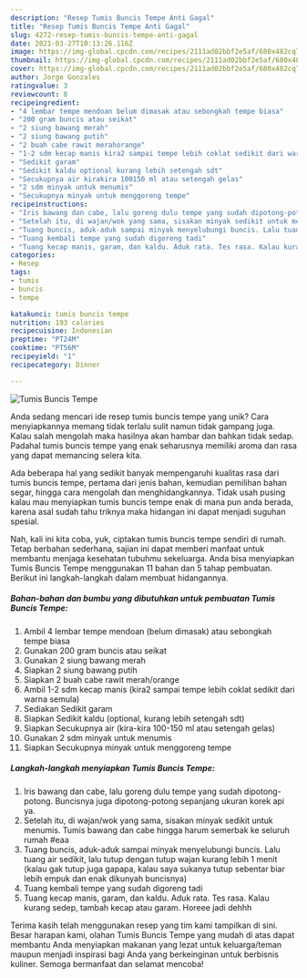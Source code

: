 ```yaml
---
description: "Resep Tumis Buncis Tempe Anti Gagal"
title: "Resep Tumis Buncis Tempe Anti Gagal"
slug: 4272-resep-tumis-buncis-tempe-anti-gagal
date: 2021-03-27T10:13:26.116Z
image: https://img-global.cpcdn.com/recipes/2111ad02bbf2e5af/680x482cq70/tumis-buncis-tempe-foto-resep-utama.jpg
thumbnail: https://img-global.cpcdn.com/recipes/2111ad02bbf2e5af/680x482cq70/tumis-buncis-tempe-foto-resep-utama.jpg
cover: https://img-global.cpcdn.com/recipes/2111ad02bbf2e5af/680x482cq70/tumis-buncis-tempe-foto-resep-utama.jpg
author: Jorge Gonzales
ratingvalue: 3
reviewcount: 8
recipeingredient:
- "4 lembar tempe mendoan belum dimasak atau sebongkah tempe biasa"
- "200 gram buncis atau seikat"
- "2 siung bawang merah"
- "2 siung bawang putih"
- "2 buah cabe rawit merahorange"
- "1-2 sdm kecap manis kira2 sampai tempe lebih coklat sedikit dari warna semula"
- "Sedikit garam"
- "Sedikit kaldu optional kurang lebih setengah sdt"
- "Secukupnya air kirakira 100150 ml atau setengah gelas"
- "2 sdm minyak untuk menumis"
- "Secukupnya minyak untuk menggoreng tempe"
recipeinstructions:
- "Iris bawang dan cabe, lalu goreng dulu tempe yang sudah dipotong-potong. Buncisnya juga dipotong-potong sepanjang ukuran korek api ya."
- "Setelah itu, di wajan/wok yang sama, sisakan minyak sedikit untuk menumis. Tumis bawang dan cabe hingga harum semerbak ke seluruh rumah #eaa"
- "Tuang buncis, aduk-aduk sampai minyak menyelubungi buncis. Lalu tuang air sedikit, lalu tutup dengan tutup wajan kurang lebih 1 menit (kalau gak tutup juga gapapa, kalau saya sukanya tutup sebentar biar lebih empuk dan enak dikunyah buncisnya)"
- "Tuang kembali tempe yang sudah digoreng tadi"
- "Tuang kecap manis, garam, dan kaldu. Aduk rata. Tes rasa. Kalau kurang sedep, tambah kecap atau garam. Horeee jadi dehhh"
categories:
- Resep
tags:
- tumis
- buncis
- tempe

katakunci: tumis buncis tempe 
nutrition: 193 calories
recipecuisine: Indonesian
preptime: "PT24M"
cooktime: "PT56M"
recipeyield: "1"
recipecategory: Dinner

---
```



![Tumis Buncis Tempe](https://img-global.cpcdn.com/recipes/2111ad02bbf2e5af/680x482cq70/tumis-buncis-tempe-foto-resep-utama.jpg)

Anda sedang mencari ide resep tumis buncis tempe yang unik? Cara menyiapkannya memang tidak terlalu sulit namun tidak gampang juga. Kalau salah mengolah maka hasilnya akan hambar dan bahkan tidak sedap. Padahal tumis buncis tempe yang enak seharusnya memiliki aroma dan rasa yang dapat memancing selera kita.

Ada beberapa hal yang sedikit banyak mempengaruhi kualitas rasa dari tumis buncis tempe, pertama dari jenis bahan, kemudian pemilihan bahan segar, hingga cara mengolah dan menghidangkannya. Tidak usah pusing kalau mau menyiapkan tumis buncis tempe enak di mana pun anda berada, karena asal sudah tahu triknya maka hidangan ini dapat menjadi suguhan spesial.




Nah, kali ini kita coba, yuk, ciptakan tumis buncis tempe sendiri di rumah. Tetap berbahan sederhana, sajian ini dapat memberi manfaat untuk membantu menjaga kesehatan tubuhmu sekeluarga. Anda bisa menyiapkan Tumis Buncis Tempe menggunakan 11 bahan dan 5 tahap pembuatan. Berikut ini langkah-langkah dalam membuat hidangannya.

<!--inarticleads1-->

##### Bahan-bahan dan bumbu yang dibutuhkan untuk pembuatan Tumis Buncis Tempe:

1. Ambil 4 lembar tempe mendoan (belum dimasak) atau sebongkah tempe biasa
1. Gunakan 200 gram buncis atau seikat
1. Gunakan 2 siung bawang merah
1. Siapkan 2 siung bawang putih
1. Siapkan 2 buah cabe rawit merah/orange
1. Ambil 1-2 sdm kecap manis (kira2 sampai tempe lebih coklat sedikit dari warna semula)
1. Sediakan Sedikit garam
1. Siapkan Sedikit kaldu (optional, kurang lebih setengah sdt)
1. Siapkan Secukupnya air (kira-kira 100-150 ml atau setengah gelas)
1. Gunakan 2 sdm minyak untuk menumis
1. Siapkan Secukupnya minyak untuk menggoreng tempe




<!--inarticleads2-->

##### Langkah-langkah menyiapkan Tumis Buncis Tempe:

1. Iris bawang dan cabe, lalu goreng dulu tempe yang sudah dipotong-potong. Buncisnya juga dipotong-potong sepanjang ukuran korek api ya.
1. Setelah itu, di wajan/wok yang sama, sisakan minyak sedikit untuk menumis. Tumis bawang dan cabe hingga harum semerbak ke seluruh rumah #eaa
1. Tuang buncis, aduk-aduk sampai minyak menyelubungi buncis. Lalu tuang air sedikit, lalu tutup dengan tutup wajan kurang lebih 1 menit (kalau gak tutup juga gapapa, kalau saya sukanya tutup sebentar biar lebih empuk dan enak dikunyah buncisnya)
1. Tuang kembali tempe yang sudah digoreng tadi
1. Tuang kecap manis, garam, dan kaldu. Aduk rata. Tes rasa. Kalau kurang sedep, tambah kecap atau garam. Horeee jadi dehhh




Terima kasih telah menggunakan resep yang tim kami tampilkan di sini. Besar harapan kami, olahan Tumis Buncis Tempe yang mudah di atas dapat membantu Anda menyiapkan makanan yang lezat untuk keluarga/teman maupun menjadi inspirasi bagi Anda yang berkeinginan untuk berbisnis kuliner. Semoga bermanfaat dan selamat mencoba!
